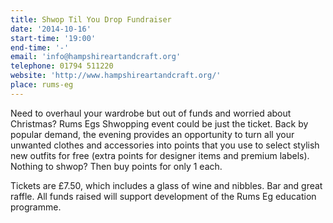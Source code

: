 ```yaml
---
title: Shwop Til You Drop Fundraiser
date: '2014-10-16'
start-time: '19:00'
end-time: '-'
email: 'info@hampshireartandcraft.org'
telephone: 01794 511220
website: 'http://www.hampshireartandcraft.org/'
place: rums-eg
---
```

Need to overhaul your wardrobe but out of funds and worried about Christmas? Rums Egs Shwopping event could be just the ticket. Back by popular demand, the evening provides an opportunity to turn all your unwanted clothes and accessories into points that you use to select stylish new outfits for free (extra points for designer items and premium labels). Nothing to shwop? Then buy points for only 1 each.

Tickets are £7.50, which includes a glass of wine and nibbles. Bar and great raffle. All funds raised will support development of the Rums Eg education programme.
